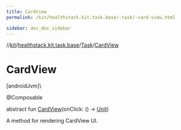 ```yaml
---
title: CardView
permalink: /kit/healthstack.kit.task.base/-task/-card-view.html

sidebar: dev_doc_sidebar
---
```

//[kit](../../../index.html)/[healthstack.kit.task.base](../index.html)/[Task](index.html)/[CardView](-card-view.html)



# CardView



[androidJvm]\




@Composable



abstract fun [CardView](-card-view.html)(onClick: () -&gt; [Unit](https://kotlinlang.org/api/latest/jvm/stdlib/kotlin/-unit/index.html))



A method for rendering CardView UI.




